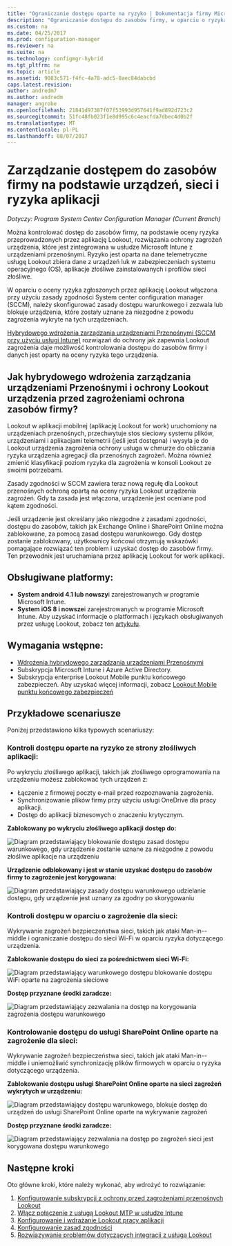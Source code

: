 ```yaml
---
title: "Ograniczanie dostępu oparte na ryzyko | Dokumentacja firmy Microsoft"
description: "Ograniczanie dostępu do zasobów firmy, w oparciu o ryzyka urządzeń, sieci i aplikacji."
ms.custom: na
ms.date: 04/25/2017
ms.prod: configuration-manager
ms.reviewer: na
ms.suite: na
ms.technology: configmgr-hybrid
ms.tgt_pltfrm: na
ms.topic: article
ms.assetid: 9083c571-f4fc-4a78-adc5-8aec84dabcbd
caps.latest.revision: 
author: andredm7
ms.author: andredm
manager: angrobe
ms.openlocfilehash: 21841d97387f07f53993d957641f9ad892d723c2
ms.sourcegitcommit: 51fc48fb023f1e8d995c6c4eacfda7dbec4d0b2f
ms.translationtype: MT
ms.contentlocale: pl-PL
ms.lasthandoff: 08/07/2017
---
```

# <a name="manage-access-to-company-resource-based-on-device-network-and-application-risk"></a>Zarządzanie dostępem do zasobów firmy na podstawie urządzeń, sieci i ryzyka aplikacji

*Dotyczy: Program System Center Configuration Manager (Current Branch)*

Można kontrolować dostęp do zasobów firmy, na podstawie oceny ryzyka przeprowadzonych przez aplikację Lookout, rozwiązania ochrony zagrożeń urządzenia, które jest zintegrowana w usłudze Microsoft Intune z urządzeniami przenośnymi. Ryzyko jest oparta na dane telemetryczne usługę Lookout zbiera dane z urządzeń luk w zabezpieczeniach systemu operacyjnego (OS), aplikacje złośliwe zainstalowanych i profilów sieci złośliwe. 

W oparciu o oceny ryzyka zgłoszonych przez aplikację Lookout włączona przy użyciu zasady zgodności System center configuration manager (SCCM), należy skonfigurować zasady dostępu warunkowego i zezwala lub blokuje urządzenia, które zostały uznane za niezgodne z powodu zagrożenia wykryte na tych urządzeniach.

[Hybrydowego wdrożenia zarządzania urządzeniami Przenośnymi (SCCM przy użyciu usługi Intune)](https://docs.microsoft.com/sccm/mdm/understand/choose-between-standalone-intune-and-hybrid-mobile-device-management) rozwiązań do ochrony jak zapewnia Lookout zagrożenia daje możliwość kontrolowania dostępu do zasobów firmy i danych jest oparty na oceny ryzyka tego urządzenia.

## <a name="how-do-the-hybrid-mdm-deployment-and-lookout-device-threat-protection-help-protect-company-resources"></a>Jak hybrydowego wdrożenia zarządzania urządzeniami Przenośnymi i ochrony Lookout urządzenia przed zagrożeniami ochrona zasobów firmy?
Lookout w aplikacji mobilnej (aplikację Lookout for work) uruchomiony na urządzeniach przenośnych, przechwytuje stos sieciowy systemu plików, urządzeniami i aplikacjami telemetrii (jeśli jest dostępna) i wysyła je do Lookout urządzenia zagrożenia ochrony usługa w chmurze do obliczania ryzyka urządzenia agregacji dla przenośnych zagrożeń. Można również zmienić klasyfikacji poziom ryzyka dla zagrożenia w konsoli Lookout ze swoimi potrzebami.  

Zasady zgodności w SCCM zawiera teraz nową regułę dla Lookout przenośnych ochroną opartą na oceny ryzyka Lookout urządzenia zagrożeń. Gdy ta zasada jest włączona, urządzenie jest oceniane pod kątem zgodności.

Jeśli urządzenie jest określany jako niezgodne z zasadami zgodności, dostępu do zasobów, takich jak Exchange Online i SharePoint Online można zablokowane, za pomocą zasad dostępu warunkowego. Gdy dostęp zostanie zablokowany, użytkownicy końcowi otrzymują wskazówki pomagające rozwiązać ten problem i uzyskać dostęp do zasobów firmy. Ten przewodnik jest uruchamiana przez aplikację Lookout for work aplikacji.

## <a name="supported-platforms"></a>Obsługiwane platformy:
* **System android 4.1 lub nowszy**i zarejestrowanych w programie Microsoft Intune.
* **System iOS 8 i nowsze**i zarejestrowanych w programie Microsoft Intune.
Aby uzyskać informacje o platformach i językach obsługiwanych przez usługę Lookout, zobacz ten [artykułu](https://personal.support.lookout.com/hc/en-us/articles/114094140253).

## <a name="prerequisites"></a>Wymagania wstępne:
* [Wdrożenia hybrydowego zarządzania urządzeniami Przenośnymi](https://docs.microsoft.com/sccm/mdm/understand/choose-between-standalone-intune-and-hybrid-mobile-device-management)
* Subskrypcja Microsoft Intune i Azure Active Directory.
* Subskrypcja enterprise Lookout Mobile punktu końcowego zabezpieczeń.  Aby uzyskać więcej informacji, zobacz [Lookout Mobile punktu końcowego zabezpieczeń](https://www.lookout.com/products/mobile-endpoint-security)

## <a name="example-scenarios"></a>Przykładowe scenariusze
Poniżej przedstawiono kilka typowych scenariuszy:
### <a name="control-access-based-on-threat-from-malicious-apps"></a>Kontroli dostępu oparte na ryzyko ze strony złośliwych aplikacji:
Po wykryciu złośliwego aplikacji, takich jak złośliwego oprogramowania na urządzeniu możesz zablokować tych urządzeń z:
* Łączenie z firmowej poczty e-mail przed rozpoznawania zagrożenia.
* Synchronizowanie plików firmy przy użyciu usługi OneDrive dla pracy aplikacji.
* Dostęp do aplikacji biznesowych o znaczeniu krytycznym.

**Zablokowany po wykryciu złośliwego aplikacji dostęp do:**

![Diagram przedstawiający blokowanie dostępu zasad dostępu warunkowego, gdy urządzenie zostanie uznane za niezgodne z powodu złośliwe aplikacje na urządzeniu](media/config-mgr-maliciousapps_blocked.png)

**Urządzenie odblokowany i jest w stanie uzyskać dostępu do zasobów firmy to zagrożenie jest korygowana:**

![Diagram przedstawiający zasady dostępu warunkowego udzielanie dostępu, gdy urządzenie jest uznany za zgodny po skorygowaniu](media/config-mgr-maliciousapps-unblocked.png)
### <a name="control-access-based-on-threat-to-network"></a>Kontroli dostępu w oparciu o zagrożenie dla sieci:
Wykrywanie zagrożeń bezpieczeństwa sieci, takich jak ataki Man-in--middle i ograniczanie dostępu do sieci Wi-Fi w oparciu ryzyka dotyczącego urządzenia.

**Zablokowanie dostępu do sieci za pośrednictwem sieci Wi-Fi:**

![Diagram przedstawiający warunkowego dostępu blokowanie dostępu WiFi oparte na zagrożenia sieciowe](media/config-mgr-network-wifi-blocked.png)

**Dostęp przyznane środki zaradcze:**

![Diagram przedstawiający zezwalania na dostęp na korygowania zagrożenia dostępu warunkowego](media/config-mgr-network-wifi-unblocked.png)
### <a name="control-access-to-sharepoint-online-based-on-threat-to-network"></a>Kontrolowanie dostępu do usługi SharePoint Online oparte na zagrożenie dla sieci:

Wykrywanie zagrożeń bezpieczeństwa sieci, takich jak ataki Man-in--middle i uniemożliwić synchronizację plików firmowych w oparciu o ryzyka dotyczącego urządzenia.

**Zablokowanie dostępu usługi SharePoint Online oparte na sieci zagrożeń wykrytych w urządzeniu:**

![Diagram przedstawiający dostępu warunkowego, blokuje dostęp do urządzeń do usługi SharePoint Online oparte na wykrywanie zagrożeń](media/config-mgr-network-spo-blocked.png)


**Dostęp przyznane środki zaradcze:**

![Diagram przedstawiający zezwalania na dostęp po zagrożeń sieci jest korygowana dostępu warunkowego](media/config-mgr-network-spo-unblocked.png)

## <a name="next-steps"></a>Następne kroki
Oto główne kroki, które należy wykonać, aby wdrożyć to rozwiązanie:
1.  [Konfigurowanie subskrypcji z ochrony przed zagrożeniami przenośnych Lookout](set-up-your-subscription-with-lookout.md)
2.  [Włącz połączenie z usługą Lookout MTP w usłudze Intune](enable-lookout-connection-in-intune.md)
3.  [Konfigurowanie i wdrażanie Lookout pracy aplikacji](configure-and-deploy-lookout-for-work-apps.md)
4.  [Konfigurowanie zasad zgodności](enable-device-threat-protection-rule-compliance-policy.md)
5.  [Rozwiązywanie problemów dotyczących integracji z usługą Lookout](troubleshoot-lookout-integration.md)
